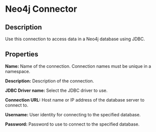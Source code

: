 # Neo4j Connector


Description
-----------
Use this connection to access data in a Neo4j database using JDBC.

Properties
----------
**Name:** Name of the connection. Connection names must be unique in a namespace.

**Description:** Description of the connection.

**JDBC Driver name:** Select the JDBC driver to use.

**Connection URL:** Host name or IP address of the database server to connect to.

**Username:** User identity for connecting to the specified database. 

**Password:** Password to use to connect to the specified database.